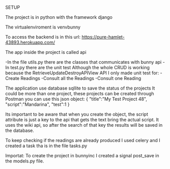 SETUP

The project is in python with the framework django

The virtualenviroment is venvbunny

To access the backend is in this url:
https://pure-hamlet-43893.herokuapp.com/ 

The app inside the project is called api

-In the file utils.py there are the classes that communicates with bunny api
-In test.py there are the unit test
Although the whole CRUD is working because the RetrieveUpdateDestroyAPIView API I only made unit test for:
	-Create Readings
	-Consult all the Readings
	-Consult one Reading


The application use database sqllite to save the status of the projects
It could be more than one project, these projects can be created through Postman you can use this json object:
{
	"title":"My Test Project 48",
	"script":"Mandarina",
	"test":1
}

Its important to be aware that when you create the object, the script attribute is just a key to the api that gets the text bring the actual script.
It uses the wiki api, so after the search of that key the results will be saved in the database.

To keep checking if the readings are already produced I used celery and I created a task tha is in the file tasks.py

Importat:
To create the project in bunnyinc I created a signal post_save in the models.py file.

